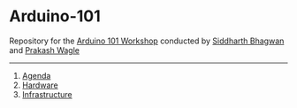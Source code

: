 Arduino-101
===========

Repository for the [Arduino 101 Workshop](www.meetup.com/The-Internet-of-Things/events/136093072/) 
conducted by [Siddharth Bhagwan](http://github.com/siddharthbhagwan) and [Prakash Wagle](https://github.com/prakashwagle)

----

1. [Agenda](https://github.com/iot-pune/Arduino-101/blob/master/Agenda.txt)
2. [Hardware](https://github.com/iot-pune/Arduino-101/blob/master/Hardware.txt)
3. [Infrastructure](https://github.com/iot-pune/Arduino-101/blob/master/Infra.txt)


